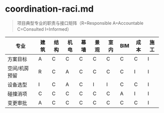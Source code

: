 # coordination-raci.md

> 项目典型专业的职责与接口矩阵（R=Responsible A=Accountable C=Consulted I=Informed）

| 专业          | 建筑 | 结构 | 机电 | 幕墙 | 景观 | 室内 | BIM | 成本 | 施工 |
| ------------- | ---- | ---- | ---- | ---- | ---- | ---- | --- | ---- | ---- |
| 方案目标      | A    | C    | C    | C    | C    | C    | C   | C    | I    |
| 空间/机房预留 | R    | C    | A    | C    | C    | C    | C   | I    | I    |
| 设备选型      | I    | C    | A    | C    | I    | I    | C   | C    | I    |
| 碰撞消项      | C    | C    | C    | C    | C    | C    | A   | I    | I    |
| 变更审批      | A    | C    | C    | C    | C    | C    | C   | C    | I    |
